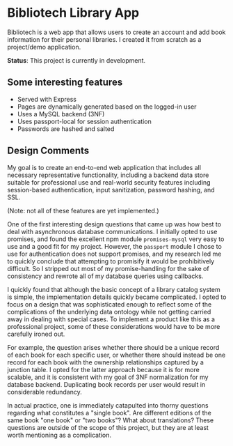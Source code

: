 # Bibliotech Library App

Bibliotech is a web app that allows users to create an account and add book information for their personal libraries. I created it from scratch as a project/demo application.

**Status**: This project is currently in development.

## Some interesting features

* Served with Express
* Pages are dynamically generated based on the logged-in user
* Uses a MySQL backend (3NF)
* Uses passport-local for session authentication
* Passwords are hashed and salted

## Design Comments

My goal is to create an end-to-end web application that includes all necessary representative functionality, including a backend data store suitable for professional use and real-world security features including session-based authentication, input sanitization, password hashing, and SSL.

(Note: not all of these features are yet implemented.)

One of the first interesting design questions that came up was how best to deal with asynchronous database communications. I initially opted to use promises, and found the excellent npm module `promises-mysql` very easy to use and a good fit for my project. However, the `passport` module I chose to use for authentication does not support promises, and my research led me to quickly conclude that attempting to promisify it would be prohibitively difficult. So I stripped out most of my promise-handling for the sake of consistency and rewrote all of my database queries using callbacks.

I quickly found that although the basic concept of a library catalog system is simple, the implementation details quickly became complicated. I opted to focus on a design that was sophisticated enough to reflect some of the complications of the underlying data ontology while not getting carried away in dealing with special cases. To implement a product like this as a professional project, some of these considerations would have to be more carefully ironed out.

For example, the question arises whether there should be a unique record of each book for each specific user, or whether there should instead be one record for each book with the ownership relationships captured by a junction table. I opted for the latter approach because it is for more scalable, and it is consistent with my goal of 3NF normalization for my database backend. Duplicating book records per user would result in considerable redundancy.

In actual practice, one is immediately catapulted into thorny questions regarding what constitutes a "single book". Are different editions of the same book "one book" or "two books"? What about translations? These questions are outside of the scope of this project, but they are at least worth mentioning as a complication.